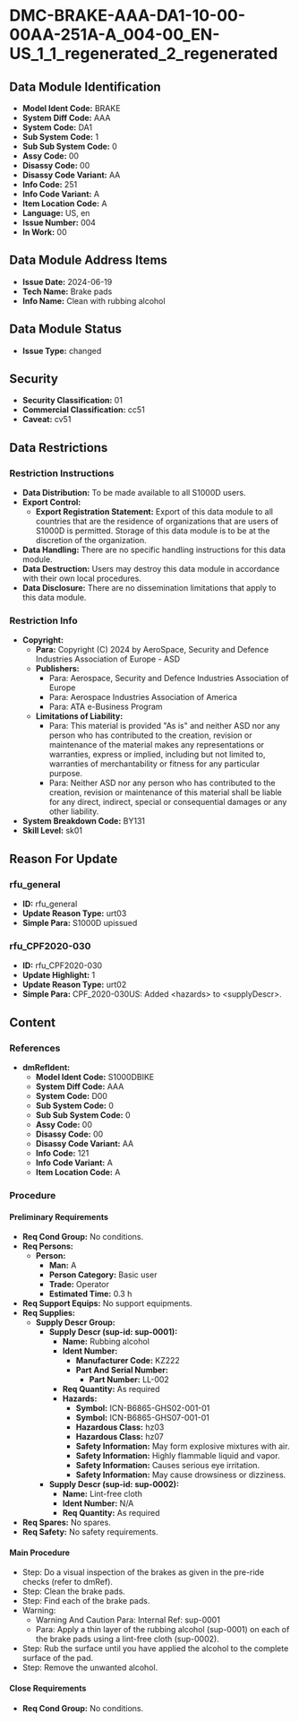 # DMC-BRAKE-AAA-DA1-10-00-00AA-251A-A_004-00_EN-US_1_1_regenerated_2_regenerated

## Data Module Identification

*   **Model Ident Code:** BRAKE
*   **System Diff Code:** AAA
*   **System Code:** DA1
*   **Sub System Code:** 1
*   **Sub Sub System Code:** 0
*   **Assy Code:** 00
*   **Disassy Code:** 00
*   **Disassy Code Variant:** AA
*   **Info Code:** 251
*   **Info Code Variant:** A
*   **Item Location Code:** A
*   **Language:** US, en
*   **Issue Number:** 004
*   **In Work:** 00

## Data Module Address Items

*   **Issue Date:** 2024-06-19
*   **Tech Name:** Brake pads
*   **Info Name:** Clean with rubbing alcohol

## Data Module Status

*   **Issue Type:** changed

## Security

*   **Security Classification:** 01
*   **Commercial Classification:** cc51
*   **Caveat:** cv51

## Data Restrictions

### Restriction Instructions

*   **Data Distribution:** To be made available to all S1000D users.
*   **Export Control:** 
    *   **Export Registration Statement:** Export of this data module to all countries that are the residence of organizations that are users of S1000D is permitted. Storage of this data module is to be at the discretion of the organization.
*   **Data Handling:** There are no specific handling instructions for this data module.
*   **Data Destruction:** Users may destroy this data module in accordance with their own local procedures.
*   **Data Disclosure:** There are no dissemination limitations that apply to this data module.

### Restriction Info

*   **Copyright:**
    *   **Para:** Copyright (C) 2024 by AeroSpace, Security and Defence Industries Association of Europe - ASD
    *   **Publishers:**
        *   Para: Aerospace, Security and Defence Industries Association of Europe
        *   Para: Aerospace Industries Association of America
        *   Para: ATA e-Business Program
    *   **Limitations of Liability:**
        *   Para: This material is provided "As is" and neither ASD nor any person who has contributed to the creation, revision or maintenance of the material makes any representations or warranties, express or implied, including but not limited to, warranties of merchantability or fitness for any particular purpose.
        *   Para: Neither ASD nor any person who has contributed to the creation, revision or maintenance of this material shall be liable for any direct, indirect, special or consequential damages or any other liability.
*   **System Breakdown Code:** BY131
*   **Skill Level:** sk01

## Reason For Update

### rfu\_general

*   **ID:** rfu\_general
*   **Update Reason Type:** urt03
*   **Simple Para:** S1000D upissued

### rfu\_CPF2020-030

*   **ID:** rfu\_CPF2020-030
*   **Update Highlight:** 1
*   **Update Reason Type:** urt02
*   **Simple Para:** CPF\_2020-030US: Added &lt;hazards&gt; to &lt;supplyDescr&gt;.

## Content

### References

*   **dmRefIdent:**
    *   **Model Ident Code:** S1000DBIKE
    *   **System Diff Code:** AAA
    *   **System Code:** D00
    *   **Sub System Code:** 0
    *   **Sub Sub System Code:** 0
    *   **Assy Code:** 00
    *   **Disassy Code:** 00
    *   **Disassy Code Variant:** AA
    *   **Info Code:** 121
    *   **Info Code Variant:** A
    *   **Item Location Code:** A

### Procedure

#### Preliminary Requirements

*   **Req Cond Group:** No conditions.
*   **Req Persons:**
    *   **Person:**
        *   **Man:** A
        *   **Person Category:** Basic user
        *   **Trade:** Operator
        *   **Estimated Time:** 0.3 h
*   **Req Support Equips:** No support equipments.
*   **Req Supplies:**
    *   **Supply Descr Group:**
        *   **Supply Descr (sup-id: sup-0001):**
            *   **Name:** Rubbing alcohol
            *   **Ident Number:**
                *   **Manufacturer Code:** KZ222
                *   **Part And Serial Number:**
                    *   **Part Number:** LL-002
            *   **Req Quantity:** As required
            *   **Hazards:**
                *   **Symbol:** ICN-B6865-GHS02-001-01
                *   **Symbol:** ICN-B6865-GHS07-001-01
                *   **Hazardous Class:** hz03
                *   **Hazardous Class:** hz07
                *   **Safety Information:** May form explosive mixtures with air.
                *   **Safety Information:** Highly flammable liquid and vapor.
                *   **Safety Information:** Causes serious eye irritation.
                *   **Safety Information:** May cause drowsiness or dizziness.
        *   **Supply Descr (sup-id: sup-0002):**
            *   **Name:** Lint-free cloth
            *   **Ident Number:** N/A
            *   **Req Quantity:** As required
*   **Req Spares:** No spares.
*   **Req Safety:** No safety requirements.

#### Main Procedure

*   Step: Do a visual inspection of the brakes as given in the pre-ride checks (refer to dmRef).
*   Step: Clean the brake pads.
*   Step: Find each of the brake pads.
*   Warning:
    *   Warning And Caution Para: Internal Ref: sup-0001
    *   Para: Apply a thin layer of the rubbing alcohol (sup-0001) on each of the brake pads using a lint-free cloth (sup-0002).
*   Step: Rub the surface until you have applied the alcohol to the complete surface of the pad.
*   Step: Remove the unwanted alcohol.

#### Close Requirements

*   **Req Cond Group:** No conditions.